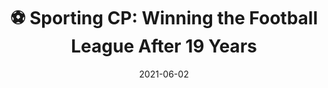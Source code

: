 ---
title: "⚽ Sporting CP: Winning the Football League After 19 Years"
date: 2021-06-02
published: false
tags: ['EDA']
description: ''
---
